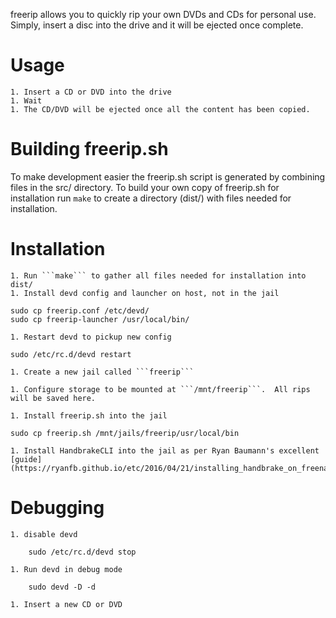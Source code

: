 freerip allows you to quickly rip your own DVDs and CDs for personal use.  Simply, insert a disc into the drive and it will be ejected once complete.

# Usage

    1. Insert a CD or DVD into the drive
    1. Wait
    1. The CD/DVD will be ejected once all the content has been copied.

# Building freerip.sh
To make development easier the freerip.sh script is generated by combining files in the src/ directory.  To build your own copy of freerip.sh for installation run ```make``` to create a directory (dist/) with files needed for installation.

# Installation

    1. Run ```make``` to gather all files needed for installation into dist/
    1. Install devd config and launcher on host, not in the jail

    sudo cp freerip.conf /etc/devd/
    sudo cp freerip-launcher /usr/local/bin/

    1. Restart devd to pickup new config

    sudo /etc/rc.d/devd restart

    1. Create a new jail called ```freerip```

    1. Configure storage to be mounted at ```/mnt/freerip```.  All rips will be saved here.

    1. Install freerip.sh into the jail

    sudo cp freerip.sh /mnt/jails/freerip/usr/local/bin

    1. Install HandbrakeCLI into the jail as per Ryan Baumann's excellent [guide](https://ryanfb.github.io/etc/2016/04/21/installing_handbrake_on_freenas.html)

# Debugging

    1. disable devd

        sudo /etc/rc.d/devd stop

    1. Run devd in debug mode

        sudo devd -D -d

    1. Insert a new CD or DVD
